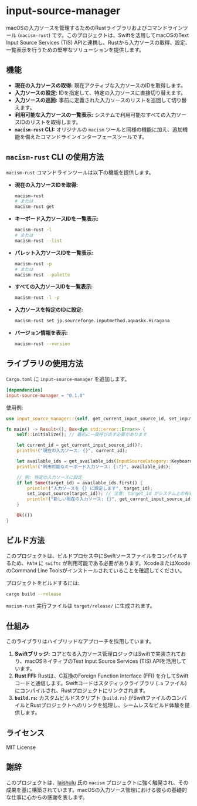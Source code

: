 # input-source-manager

macOSの入力ソースを管理するためのRustライブラリおよびコマンドラインツール (`macism-rust`) です。このプロジェクトは、Swiftを活用してmacOSのText Input Source Services (TIS) APIと連携し、Rustから入力ソースの取得、設定、一覧表示を行うための堅牢なソリューションを提供します。

## 機能

- **現在の入力ソースの取得:** 現在アクティブな入力ソースのIDを取得します。
- **入力ソースの設定:** IDを指定して、特定の入力ソースに直接切り替えます。
- **入力ソースの巡回:** 事前に定義された入力ソースのリストを巡回して切り替えます。
- **利用可能な入力ソースの一覧表示:** システムで利用可能なすべての入力ソースIDのリストを取得します。
- **`macism-rust` CLI:** オリジナルの `macism` ツールと同様の機能に加え、追加機能を備えたコマンドラインインターフェースツールです。

## `macism-rust` CLI の使用方法

`macism-rust` コマンドラインツールは以下の機能を提供します。

- **現在の入力ソースIDを取得:**
  ```bash
  macism-rust
  # または
  macism-rust get
  ```

- **キーボード入力ソースIDを一覧表示:**
  ```bash
  macism-rust -l
  # または
  macism-rust --list
  ```

- **パレット入力ソースIDを一覧表示:**
  ```bash
  macism-rust -p
  # または
  macism-rust --palette
  ```

- **すべての入力ソースIDを一覧表示:**
  ```bash
  macism-rust -l -p
  ```

- **入力ソースを特定のIDに設定:**
  ```bash
  macism-rust set jp.sourceforge.inputmethod.aquaskk.Hiragana
  ```

- **バージョン情報を表示:**
  ```bash
  macism-rust --version
  ```

## ライブラリの使用方法

`Cargo.toml` に `input-source-manager` を追加します。

```toml
[dependencies]
input-source-manager = "0.1.0"
```

使用例:

```rust
use input_source_manager::{self, get_current_input_source_id, set_input_source, get_available_ids, InputSourceCategory};

fn main() -> Result<(), Box<dyn std::error::Error>> {
    self::initialize(); // 最初に一度呼び出す必要があります

    let current_id = get_current_input_source_id()?;
    println!("現在の入力ソース: {}", current_id);

    let available_ids = get_available_ids(InputSourceCategory::Keyboard)?;
    println!("利用可能なキーボード入力ソース: {:?}", available_ids);

    // 例: 特定の入力ソースに設定
    if let Some(target_id) = available_ids.first() {
        println!("入力ソースを {} に設定します", target_id);
        set_input_source(target_id)?; // 注意: target_id がシステム上の有効な入力ソースである場合にのみ機能します
        println!("新しい現在の入力ソース: {}", get_current_input_source_id()?);
    }

    Ok(())
}
```

## ビルド方法

このプロジェクトは、ビルドプロセス中にSwiftソースファイルをコンパイルするため、`PATH` に `swiftc` が利用可能である必要があります。XcodeまたはXcodeのCommand Line Toolsがインストールされていることを確認してください。

プロジェクトをビルドするには:

```bash
cargo build --release
```

`macism-rust` 実行ファイルは `target/release/` に生成されます。

## 仕組み

このライブラリはハイブリッドなアプローチを採用しています。
1.  **Swiftブリッジ:** コアとなる入力ソース管理ロジックはSwiftで実装されており、macOSネイティブのText Input Source Services (TIS) APIを活用しています。
2.  **Rust FFI:** Rustは、C互換のForeign Function Interface (FFI) を介してSwiftコードと通信します。Swiftコードはスタティックライブラリ (`.a` ファイル) にコンパイルされ、Rustプロジェクトにリンクされます。
3.  **`build.rs`:** カスタムビルドスクリプト (`build.rs`) がSwiftファイルのコンパイルとRustプロジェクトへのリンクを処理し、シームレスなビルド体験を提供します。

## ライセンス

MIT License

## 謝辞

このプロジェクトは、[laishulu](https://github.com/laishulu) 氏の `macism` プロジェクトに強く触発され、その成果を基に構築されています。macOSの入力ソース管理における彼らの基礎的な仕事に心からの感謝を表します。